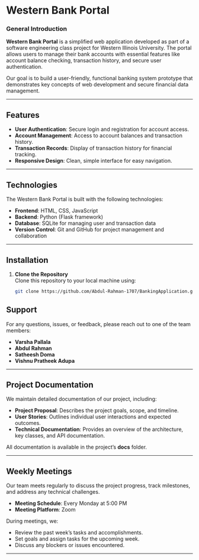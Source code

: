 # Western Bank Portal

### General Introduction
**Western Bank Portal** is a simplified web application developed as part of a software engineering class project for Western Illinois University. The portal allows users to manage their bank accounts with essential features like account balance checking, transaction history, and secure user authentication. 

Our goal is to build a user-friendly, functional banking system prototype that demonstrates key concepts of web development and secure financial data management.

---

## Features
- **User Authentication**: Secure login and registration for account access.
- **Account Management**: Access to account balances and transaction history.
- **Transaction Records**: Display of transaction history for financial tracking.
- **Responsive Design**: Clean, simple interface for easy navigation.

---

## Technologies
The Western Bank Portal is built with the following technologies:
- **Frontend**: HTML, CSS, JavaScript
- **Backend**: Python (Flask framework)
- **Database**: SQLite for managing user and transaction data
- **Version Control**: Git and GitHub for project management and collaboration

---

## Installation

1. **Clone the Repository**  
   Clone this repository to your local machine using:
   ```bash
   git clone https://github.com/Abdul-Rahman-1707/BankingApplication.git
## Support
For any questions, issues, or feedback, please reach out to one of the team members:
- **Varsha Pallala**
- **Abdul Rahman**
- **Satheesh Doma**
- **Vishnu Pratheek Adupa**

---

## Project Documentation
We maintain detailed documentation of our project, including:
- **Project Proposal**: Describes the project goals, scope, and timeline.
- **User Stories**: Outlines individual user interactions and expected outcomes.
- **Technical Documentation**: Provides an overview of the architecture, key classes, and API documentation.

All documentation is available in the project’s **docs** folder.

---

## Weekly Meetings
Our team meets regularly to discuss the project progress, track milestones, and address any technical challenges.
- **Meeting Schedule**: Every Monday at 5:00 PM
- **Meeting Platform**: Zoom

During meetings, we:
- Review the past week’s tasks and accomplishments.
- Set goals and assign tasks for the upcoming week.
- Discuss any blockers or issues encountered.

---
